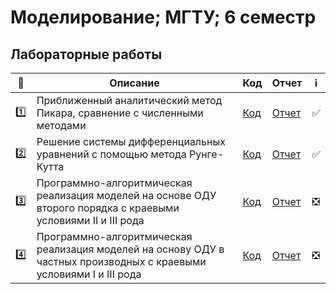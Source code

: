 # Моделирование; МГТУ; 6 семестр

## Лабораторные работы

| :1234: | Описание | Код | Отчет | :information_source: |
| --- | --- | --- | --- | --- |
| :one: | Приближенный аналитический метод Пикара, сравнение с численными методами | [Код](https://github.com/timoninas/scientific-modelling/blob/master/lab_01/lab_01.py) | [Отчет](https://github.com/timoninas/scientific-modelling/blob/master/lab_01/lab_01.pdf) | :white_check_mark: |
| :two: | Решение системы дифференциальных уравнений с помощью метода Рунге-Кутта | [Код]() | [Отчет](https://github.com/timoninas/scientific-modelling/blob/master/lab_02/lab_02.pdf) | :white_check_mark: |
| :three: | Программно-алгоритмическая реализация моделей на основе ОДУ второго порядка с краевыми условиями II и III рода | [Код]() | [Отчет](https://github.com/timoninas/scientific-modelling/blob/master/lab_03/lab_03.pdf) | :negative_squared_cross_mark: |
| :four: | Программно-алгоритмическая реализация моделей на основу ОДУ в частных производных с краевыми условиями I и III рода | [Код]() | [Отчет](https://github.com/timoninas/scientific-modelling/blob/master/lab_04/lab_04.pdf) | :negative_squared_cross_mark: |
